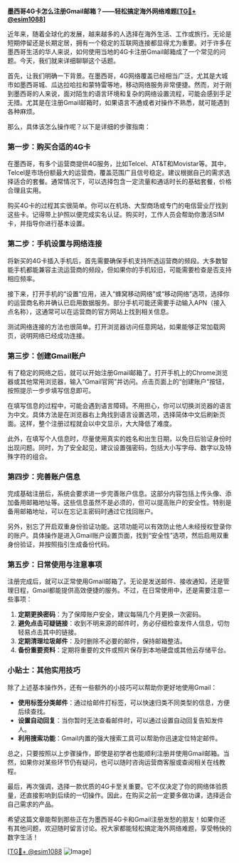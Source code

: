 **墨西哥4G卡怎么注册Gmail邮箱？——轻松搞定海外网络难题[[TG💪+ @esim1088](https://t.me/s/esim1088)]**

近年来，随着全球化的发展，越来越多的人选择在海外生活、工作或旅行。无论是短期停留还是长期定居，拥有一个稳定的互联网连接都显得尤为重要。对于许多在墨西哥生活的华人来说，如何使用当地的4G卡注册Gmail邮箱成了一个常见的问题。今天，我们就来详细聊聊这个话题。

首先，让我们明确一下背景。在墨西哥，4G网络覆盖已经相当广泛，尤其是大城市如墨西哥城、瓜达拉哈拉和蒙特雷等地，移动网络服务非常便捷。然而，对于刚到墨西哥的人来说，面对陌生的语言环境和复杂的网络设置流程，可能会感到手足无措。尤其是在注册Gmail邮箱时，如果语言不通或者对操作不熟悉，就可能遇到各种麻烦。

那么，具体该怎么操作呢？以下是详细的步骤指南：

### **第一步：购买合适的4G卡**
在墨西哥，有多个运营商提供4G服务，比如Telcel、AT&T和Movistar等。其中，Telcel是市场份额最大的运营商，覆盖范围广且信号稳定。建议根据自己的需求选择适合的套餐。通常情况下，可以选择包含一定流量和通话时长的基础套餐，价格合理且实用。

购买4G卡的过程其实很简单。你可以在机场、大型商场或专门的电信营业厅找到这些卡。记得带上护照以便完成实名认证。购买时，工作人员会帮助你激活SIM卡，并指导你进行基本设置。

### **第二步：手机设置与网络连接**
将新买的4G卡插入手机后，首先需要确保手机支持所选运营商的频段。大多数智能手机都能兼容主流运营商的频段，但如果你的手机较旧，可能需要检查是否支持相应频率。

接下来，打开手机的“设置”应用，进入“蜂窝移动网络”或“移动网络”选项，选择你的运营商名称并确认已启用数据服务。部分手机可能还需要手动输入APN（接入点名称），这通常可以在运营商的官方网站上找到相关信息。

测试网络连接的方法也很简单。打开浏览器访问任意网站，如果能够正常加载网页，说明网络已经成功连接。

### **第三步：创建Gmail账户**
有了稳定的网络之后，就可以开始注册Gmail邮箱了。打开手机上的Chrome浏览器或其他常用浏览器，输入“Gmail官网”并访问。点击页面上的“创建账户”按钮，按照提示一步步填写信息即可。

在填写信息的过程中，可能会遇到语言障碍。不用担心，你可以切换浏览器的语言为中文。具体方法是在浏览器右上角找到语言设置选项，选择简体中文后刷新页面。这样，整个注册过程就会以中文显示，大大降低了难度。

此外，在填写个人信息时，尽量使用真实的姓名和出生日期，以免日后验证身份时出现问题。同时，为了安全起见，建议设置强密码，包括大小写字母、数字以及特殊字符的组合。

### **第四步：完善账户信息**
完成基础注册后，系统会要求进一步完善账户信息。这部分内容包括上传头像、添加备用邮箱地址等。这些信息虽然不是必须的，但可以提高账户的安全性。特别是备用邮箱地址，可以在忘记主密码时通过它找回账户。

另外，别忘了开启双重身份验证功能。这项功能可以有效防止他人未经授权登录你的账户。具体操作是进入Gmail账户设置页面，找到“安全性”选项，然后启用双重身份验证，并按照指引生成备份代码。

### **第五步：日常使用与注意事项**
注册完成后，就可以正常使用Gmail邮箱了。无论是发送邮件、接收通知，还是管理日程，Gmail都能提供高效便捷的服务。不过，在日常使用中，还是需要注意一些事项：

1. **定期更换密码**：为了保障账户安全，建议每隔几个月更换一次密码。
2. **避免点击可疑链接**：收到不明来源的邮件时，务必仔细检查发件人信息，切勿轻易点击其中的链接。
3. **定期清理垃圾邮件**：及时删除不必要的邮件，保持邮箱整洁。
4. **备份重要资料**：定期将重要的文件或照片保存到本地硬盘或其他云存储平台。

### **小贴士：其他实用技巧**
除了上述基本操作外，还有一些额外的小技巧可以帮助你更好地使用Gmail：

- **使用标签分类邮件**：通过给邮件打标签，可以快速归类不同类型的信息，方便后续查找。
- **设置自动回复**：当你暂时无法查看邮件时，可以通过设置自动回复告知发件人。
- **利用搜索功能**：Gmail内置的强大搜索工具可以帮助你迅速定位特定邮件。

总之，只要按照以上步骤操作，即使是初学者也能顺利注册并使用Gmail邮箱。当然，如果你对某些环节仍有疑问，也可以随时咨询运营商客服或查阅相关在线教程。

最后，再次强调，选择一款优质的4G卡至关重要。它不仅决定了你的网络体验质量，还直接影响到后续的一切操作。因此，在购买之前一定要多做功课，选择适合自己需求的产品。

希望这篇文章能帮到那些正在为墨西哥4G卡和Gmail注册发愁的朋友！如果你还有其他问题，欢迎随时留言讨论。祝大家都能轻松搞定海外网络难题，享受畅快的数字生活！

[[TG💪+ @esim1088](https://t.me/s/esim1088) ![Image](https://i.postimg.cc/4NQfJmqS/Snipaste-2025-05-13-00-14-12.png)]